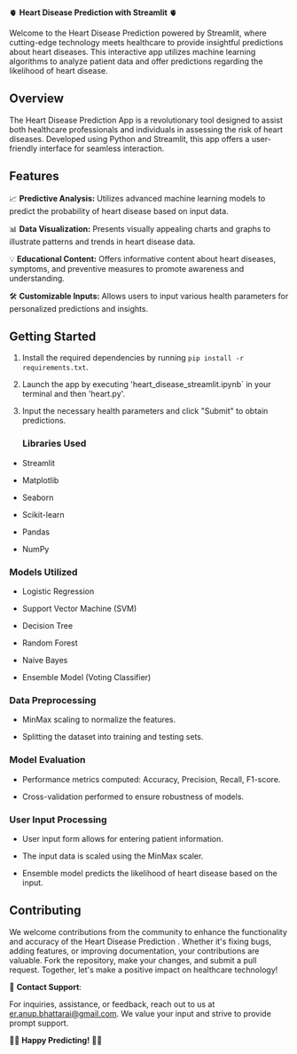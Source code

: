 🫀 **Heart Disease Prediction with Streamlit** 🫀


Welcome to the Heart Disease Prediction powered by Streamlit, where cutting-edge technology meets healthcare to provide insightful predictions about heart diseases. This interactive app utilizes machine learning algorithms to analyze patient data and offer predictions regarding the likelihood of heart disease.


## Overview


The Heart Disease Prediction App is a revolutionary tool designed to assist both healthcare professionals and individuals in assessing the risk of heart diseases. Developed using Python and Streamlit, this app offers a user-friendly interface for seamless interaction.


## Features


📈 **Predictive Analysis:** Utilizes advanced machine learning models to predict the probability of heart disease based on input data.


📊 **Data Visualization:** Presents visually appealing charts and graphs to illustrate patterns and trends in heart disease data.


💡 **Educational Content:** Offers informative content about heart diseases, symptoms, and preventive measures to promote awareness and understanding.


🛠️ **Customizable Inputs:** Allows users to input various health parameters for personalized predictions and insights.


## Getting Started


1. Install the required dependencies by running `pip install -r requirements.txt`.

2. Launch the app by executing 'heart_disease_streamlit.ipynb` in your terminal and then 'heart.py'.

3. Input the necessary health parameters and click "Submit" to obtain predictions.


    ### Libraries Used
   
- Streamlit
  

- Matplotlib

- Seaborn

- Scikit-learn

- Pandas

- NumPy


### Models Utilized

- Logistic Regression

- Support Vector Machine (SVM)

- Decision Tree

- Random Forest

- Naive Bayes

- Ensemble Model (Voting Classifier)

### Data Preprocessing

- MinMax scaling to normalize the features.

- Splitting the dataset into training and testing sets.


### Model Evaluation

- Performance metrics computed: Accuracy, Precision, Recall, F1-score.

- Cross-validation performed to ensure robustness of models.


### User Input Processing

- User input form allows for entering patient information.

- The input data is scaled using the MinMax scaler.

- Ensemble model predicts the likelihood of heart disease based on the input.


## Contributing


We welcome contributions from the community to enhance the functionality and accuracy of the Heart Disease Prediction . Whether it's fixing bugs, adding features, or improving documentation, your contributions are valuable. Fork the repository, make your changes, and submit a pull request. Together, let's make a positive impact on healthcare technology!


📧 **Contact Support**:

For inquiries, assistance, or feedback, reach out to us at er.anup.bhattarai@gmail.com. We value your input and strive to provide prompt support.

👩‍⚕️ **Happy Predicting!** 👨‍⚕️
